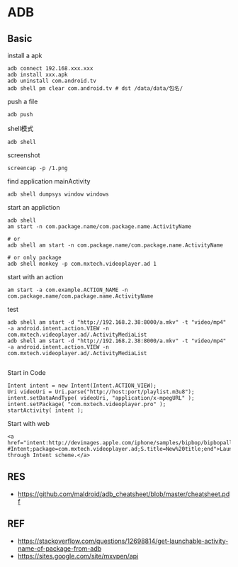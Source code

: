 # ADB

## Basic

install a apk
```
adb connect 192.168.xxx.xxx
adb install xxx.apk
adb uninstall com.android.tv
adb shell pm clear com.android.tv # dst /data/data/包名/
```

push a file
```
adb push
```

shell模式
```
adb shell
```

screenshot
```
screencap -p /1.png
```

find application mainActivity
```
adb shell dumpsys window windows
```

start an appliction
```
adb shell
am start -n com.package.name/com.package.name.ActivityName

# or
adb shell am start -n com.package.name/com.package.name.ActivityName

# or only package
adb shell monkey -p com.mxtech.videoplayer.ad 1
```

start with an action
```
am start -a com.example.ACTION_NAME -n com.package.name/com.package.name.ActivityName 
```

test
```
adb shell am start -d "http://192.168.2.38:8000/a.mkv" -t "video/mp4" -a android.intent.action.VIEW -n com.mxtech.videoplayer.ad/.ActivityMediaList
adb shell am start -d "http://192.168.2.38:8000/a.mkv" -t "video/mp4" -a android.intent.action.VIEW -n com.mxtech.videoplayer.ad/.ActivityMediaList


```

Start in Code
```
Intent intent = new Intent(Intent.ACTION_VIEW);
Uri videoUri = Uri.parse("http://host:port/playlist.m3u8");
intent.setDataAndType( videoUri, "application/x-mpegURL" );
intent.setPackage( "com.mxtech.videoplayer.pro" );
startActivity( intent );
```

Start with web
```
<a href="intent:http://devimages.apple.com/iphone/samples/bipbop/bipbopall.m3u8 #Intent;package=com.mxtech.videoplayer.ad;S.title=New%20title;end">Launch through Intent scheme.</a>
```

## RES
- https://github.com/maldroid/adb_cheatsheet/blob/master/cheatsheet.pdf

## REF
- https://stackoverflow.com/questions/12698814/get-launchable-activity-name-of-package-from-adb
- https://sites.google.com/site/mxvpen/api
